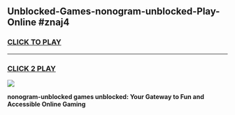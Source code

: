 
## Unblocked-Games-nonogram-unblocked-Play-Online #znaj4
<h3>
<a href="https://news.freeplayer.one?title=nonogram-unblocked&ref=3">CLICK TO PLAY</a></h3>
<hr>

<h3>
<a href="https://news.freeplayer.one?title=nonogram-unblocked&ref=3">CLICK 2 PLAY</a>
  
</h3>

<a href="https://news.freeplayer.one?title=nonogram-unblocked&ref=3"><img src="https://clearcache.store/games.png"></a>


**nonogram-unblocked games unblocked: Your Gateway to Fun and Accessible Online Gaming**
